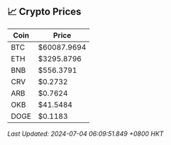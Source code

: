 ## 📈 Crypto Prices

| Coin | Price |
| ---- | ----- |
| BTC | $60087.9694 |
| ETH | $3295.8796 |
| BNB | $556.3791 |
| CRV | $0.2732 |
| ARB | $0.7624 |
| OKB | $41.5484 |
| DOGE | $0.1183 |

_Last Updated: 2024-07-04 06:09:51.849 +0800 HKT_